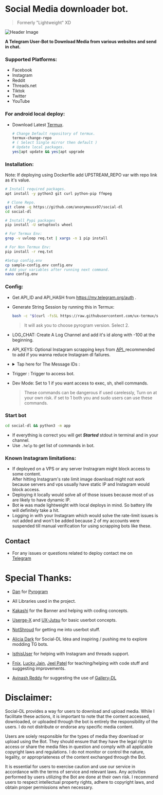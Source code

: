 # Social Media downloader bot.
> Formerly "Lightweight" XD

![Header Image](https://github.com/anonymousx97/social-dl/blob/main/assets/social_downloader.png?raw=true)

<b>A Telegram User-Bot to Download Media from various websites and send in chat.</b>

### Supported Platforms:
  - Facebook
  - Instagram
  - Reddit
  - Threads.net
  - Tiktok
  - Twitter
  - YouTube 


### For android local deploy:
  * Download Latest [Termux](https://github.com/termux/termux-app/releases).
     ```bash
     # Change Default repository of termux.
     termux-change-repo
     # ( Select Single mirror then default )
     # Update local packages.
     yes|apt update && yes|apt upgrade
     ```

### Installation:
  Note: If deploying using Dockerfile add UPSTREAM_REPO var with repo link as it's value.

  ```bash
  # Install required packages.
  apt install -y python3 git curl python-pip ffmpeg

   # Clone Repo.
  git clone -q https://github.com/anonymousx97/social-dl
  cd social-dl

  # Install Pypi packages
  pip install -U setuptools wheel

  # For Termux Env:
  grep -v uvloop req.txt | xargs -n 1 pip install

  # For Non Termux Env:
  pip install -r req.txt

  #Setup config.env
  cp sample-config.env config.env
  # Add your variables after running next command.
  nano config.env
  ```

### Config:
   * Get API_ID and API_HASH from https://my.telegram.org/auth .
   * Generate String Session by running this in Termux: 
     ```bash 
     bash -c "$(curl -fsSL https://raw.githubusercontent.com/ux-termux/string/main/Termux.sh)" 
     ```
     > It will ask you to choose pyrogram version. Select 2.

   * LOG_CHAT: Create A Log Channel and add it's id along with -100 at the beginning.
   * API_KEYS: Optional Instagram scrapping keys from <a href=https://webscraping.ai/>API. </a> recommended to add if you wanna reduce Instagram dl failures.
     
   * <details>
     <summary>Tap here for The Message IDs : </summary>
      Send 2 messages in your log channel, message text is an empty list : []

     * Copy the links of those messages.
     
     * The last digits of these links are the message ids.
     
     * These two are your AUTO_DL_MESSAGE_ID and BLOCKED_USERS_MESSAGE_ID DB.
     * Add their IDs in config respectively.


     Now send another message but this time include your id in the list: [12345678]
     
     * Copy this message's link and add the message id in USERS_MESSAGE_ID var
     </details>
   * Trigger : Trigger to access bot.
   * Dev Mode: Set to 1 if you want access to exec, sh, shell commands.
     > These commands can be dangerous if used carelessly, Turn on at your own risk.
     > if set to 1 both you and sudo users can use these commands.

### Start bot
  ```bash
  cd social-dl && python3 -m app
  ```

  * If everything is correct you will get <b><i>Started</i></b> stdout in terminal and in your channel.
  * Use `.help` to get list of commands in bot.

### Known Instagram limitations:
  * If deployed on a VPS or any server Instragram might block access to some content.  
  After hitting Instagram's rate limit image download might not work because servers and vps usually have static IP and Instagram would block access.
  * Deploying it locally would solve all of those issues because most of us are likely to have dynamic IP.  
  * Bot <s>is</s> was made lightweight with local deploys in mind. So battery life will definitely take a hit.
  * Logging in with your Instagram which would solve the rate-limit issues is not added and won't be added because 2 of my accounts were suspended till manual verification for using scrapping bots like these.

## Contact
 * For any issues or questions related to deploy contact me on  
 [Telegram](https://t.me/anonymousx97)

# Special Thanks:
 - [Dan](https://github.com/delivrance) for [Pyrogram](https://github.com/pyrogram/pyrogram)
 - All Libraries used in the project.
   
 - [Kakashi](https://github.com/AshwinStr) for the Banner and helping with coding concepts.
   
 - [Userge-X](https://github.com/code-rgb/USERGE-X) and [UX-Jutsu](https://github.com/ashwinstr/ux-jutsu) for basic userbot concepts.
  
 - [NotShroud](https://t.me/NotShroudX97) for getting me into userbot stuff.
   
 - [Alicia Dark](https://github.com/Thegreatfoxxgoddess) for Social-DL Idea and inspiring / pushing me to explore modding TG bots.
   
 - [IsthisUser](https://github.com/dishapatel010) for helping with Instagram and threads support.
 
 - [Fnix](https://github.com/fnixdev), [Lucky Jain](https://github.com/lostb053), [Jeel Patel](https://t.me/jeelpatel231) for teaching/helping with code stuff and suggesting improvements.
 - [Avinash Reddy](https://t.me/AvinashReddy3108) for suggesting the use of [Gallery-DL](https://github.com/mikf/gallery-dl)


# Disclaimer:
Social-DL provides a way for users to download and upload media. While I facilitate these actions, it is important to note that the content accessed, downloaded, or uploaded through the bot is entirely the responsibility of the users. I do not distribute or endorse any specific media content.

Users are solely responsible for the types of media they download or upload using the Bot. They should ensure that they have the legal right to access or share the media files in question and comply with all applicable copyright laws and regulations. I do not monitor or control the nature, legality, or appropriateness of the content exchanged through the Bot.

It is essential for users to exercise caution and use our service in accordance with the terms of service and relevant laws. Any activities performed by users utilizing the Bot are done at their own risk. I recommend users to respect intellectual property rights, adhere to copyright laws, and obtain proper permissions when necessary.
